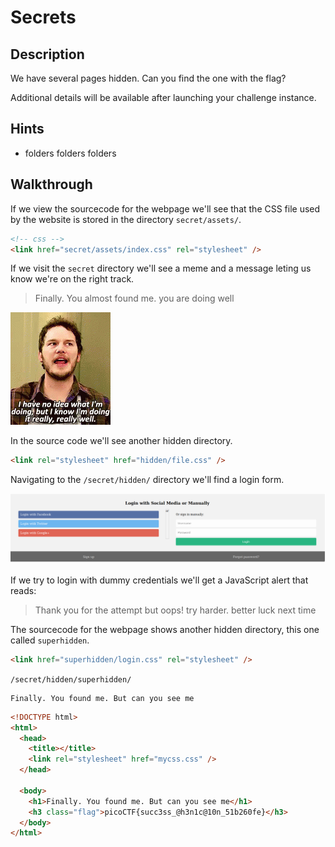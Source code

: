 # Secrets

## Description

We have several pages hidden. Can you find the one with the flag?

Additional details will be available after launching your challenge instance.

## Hints

* folders folders folders

## Walkthrough

If we view the sourcecode for the webpage we'll see that the CSS file used by the website is stored in the directory ```secret/assets/```.

```html
<!-- css -->
<link href="secret/assets/index.css" rel="stylesheet" />
```

If we visit the ```secret``` directory we'll see a meme and a message leting us know we're on the right track.

> Finally. You almost found me. you are doing well

![Meme used in CTF challenge secret directory](./finally-you-found-me.gif "Meme used in CTF challenge secret directory")

In the source code we'll see another hidden directory.

```html
<link rel="stylesheet" href="hidden/file.css" />
```

Navigating to the ```/secret/hidden/``` directory we'll find a login form.

![Hidden Login Form](./hidden-login-page.png "Hidden login form found at /secret/hidden/")

If we try to login with dummy credentials we'll get a JavaScript alert that reads:

> Thank you for the attempt but oops! try harder. better luck next time

The sourcecode for the webpage shows another hidden directory, this one called ```superhidden```.

```html
<link href="superhidden/login.css" rel="stylesheet" />
```











```/secret/hidden/superhidden/```

```
Finally. You found me. But can you see me
```

```html
<!DOCTYPE html>
<html>
  <head>
    <title></title>
    <link rel="stylesheet" href="mycss.css" />
  </head>

  <body>
    <h1>Finally. You found me. But can you see me</h1>
    <h3 class="flag">picoCTF{succ3ss_@h3n1c@10n_51b260fe}</h3>
  </body>
</html>
```
